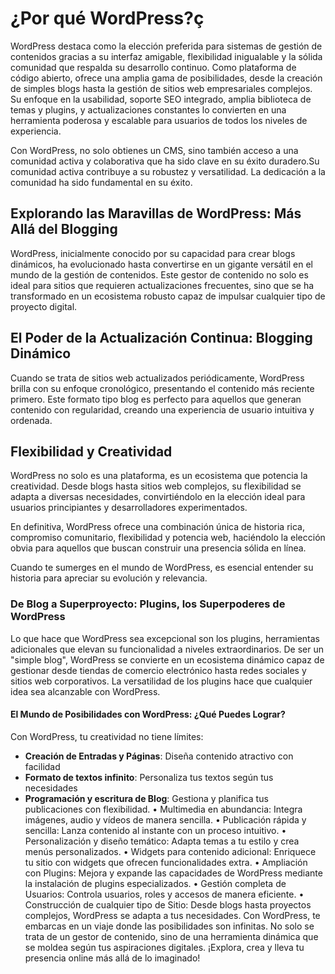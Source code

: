 # ¿Por qué WordPress?ç

WordPress destaca como la elección preferida para sistemas de gestión de contenidos gracias a su interfaz amigable, flexibilidad inigualable y la sólida comunidad que respalda su desarrollo continuo. Como plataforma de código abierto, ofrece una amplia gama de posibilidades, desde la creación de simples blogs hasta la gestión de sitios web empresariales complejos. Su enfoque en la usabilidad, soporte SEO integrado, amplia biblioteca de temas y plugins, y actualizaciones constantes lo convierten en una herramienta poderosa y escalable para usuarios de todos los niveles de experiencia.

Con WordPress, no solo obtienes un CMS, sino también acceso a una comunidad activa y colaborativa que ha sido clave en su éxito duradero.Su comunidad activa contribuye a su robustez y versatilidad. La dedicación a la comunidad ha sido fundamental en su éxito.


## Explorando las Maravillas de WordPress: Más Allá del Blogging

WordPress, inicialmente conocido por su capacidad para crear blogs dinámicos, ha evolucionado hasta convertirse en un gigante versátil en el mundo de la gestión de contenidos. Este gestor de contenido no solo es ideal para sitios que requieren actualizaciones frecuentes, sino que se ha transformado en un ecosistema robusto capaz de impulsar cualquier tipo de proyecto digital.

## El Poder de la Actualización Continua: Blogging Dinámico

Cuando se trata de sitios web actualizados periódicamente, WordPress brilla con su enfoque cronológico, presentando el contenido más reciente primero. Este formato tipo blog es perfecto para aquellos que generan contenido con regularidad, creando una experiencia de usuario intuitiva y ordenada.

## Flexibilidad y Creatividad

WordPress no solo es una plataforma, es un ecosistema que potencia la creatividad. Desde blogs hasta sitios web complejos, su flexibilidad se adapta a diversas necesidades, convirtiéndolo en la elección ideal para usuarios principiantes y desarrolladores experimentados.

En definitiva, WordPress ofrece una combinación única de historia rica, compromiso comunitario, flexibilidad y potencia web, haciéndolo la elección obvia para aquellos que buscan construir una presencia sólida en línea.

Cuando te sumerges en el mundo de WordPress, es esencial entender su historia para apreciar su evolución y relevancia.


### De Blog a Superproyecto: Plugins, los Superpoderes de WordPress

Lo que hace que WordPress sea excepcional son los plugins, herramientas adicionales que elevan su funcionalidad a niveles extraordinarios. De ser un "simple blog", WordPress se convierte en un ecosistema dinámico capaz de gestionar desde tiendas de comercio electrónico hasta redes sociales y sitios web corporativos. La versatilidad de los plugins hace que cualquier idea sea alcanzable con WordPress.

#### El Mundo de Posibilidades con WordPress: ¿Qué Puedes Lograr?

Con WordPress, tu creatividad no tiene límites:

- **Creación de Entradas y Páginas**: Diseña contenido atractivo con facilidad
- **Formato de textos infinito**: Personaliza tus textos según tus necesidades
- **Programación y escritura de Blog**: Gestiona y planifica tus publicaciones con flexibilidad.
•	Multimedia en abundancia: Integra imágenes, audio y vídeos de manera sencilla.
•	Publicación rápida y sencilla: Lanza contenido al instante con un proceso intuitivo.
•	Personalización y diseño temático: Adapta temas a tu estilo y crea menús personalizados.
•	Widgets para contenido adicional: Enriquece tu sitio con widgets que ofrecen funcionalidades extra.
•	Ampliación con Plugins: Mejora y expande las capacidades de WordPress mediante la instalación de plugins especializados.
•	Gestión completa de Usuarios: Controla usuarios, roles y accesos de manera eficiente.
•	Construcción de cualquier tipo de Sitio: Desde blogs hasta proyectos complejos, WordPress se adapta a tus necesidades.
Con WordPress, te embarcas en un viaje donde las posibilidades son infinitas. No solo se trata de un gestor de contenido, sino de una herramienta dinámica que se moldea según tus aspiraciones digitales. ¡Explora, crea y lleva tu presencia online más allá de lo imaginado!

